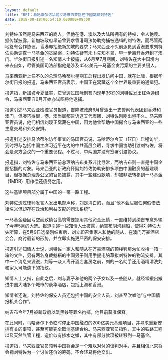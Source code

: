 ```yaml
---
layout: default
title: "RFI：马哈蒂尔访华前夕马来西亚指控中国窝藏刘特佐"
date: 2018-08-18T06:54:10.000000+08:00
---
```


刘特佐虽然是马来西亚的商人，但他在港、澳以及大陆所拥有的特权，令人艳羡。据传媒披露，新加坡政府早前曾要求香港司法协助拘捕被通缉的刘特佐，而尽管两地签有合作协议，香港却拒绝新加坡的要求；马来西亚不久前派员到香港要求刘特佐协助调查一马基金的贪腐案，刘特佐疑有未卜先知本领，早一步离开香港到了澳门。华尔街日报引述一名知情人士披露，从6月至7月期间，刘特佐在大中国境内来去自如，尽管美国司法部指他是涉及45亿美元一马基金贪污案的主要关键人。

马来西亚新上任不久的总理马哈蒂尔星期五启程出发访问中国，就在此际，根据华尔街日报的报道，马来西亚官员表示，中国正在窝藏这个全世界最重要的通缉犯。

报道指，新加坡今夏证实，它曾透过国际刑警向现年36岁的刘特佐发出红色通缉令，马来西亚自6月开始亦试图将他逮捕。

报道引述马来西亚检控官员报道，吉隆坡政府6月曾派出一支警察代表团到香港和澳门，但凑巧得很，港、澳当局都告诉这支代表团，刘特佐刚刚出境不久。马来西亚官员说，他们相信刘现正窝藏在中国，因为他曾帮助中国撮合与马来西亚的一些生意交易和外交安排。

报道引述安排马哈蒂尔访华事宜的马国官员说，马哈蒂尔今天（17日）启程访华，到时将与包括中国主席习近平在内的中共高层会晤，寻求中国协助引渡刘特佐，将会是双方会议的一个重要议程。不过马、中两国并没有签署引渡协议。

报道指，刘特佐与马来西亚前总理纳吉布关系非比寻常，而纳吉布则一直是中国企图招揽的对象。马来西亚的新政府怀疑刘特佐协助安排多项由中国融资的基建项目，但根据总理办公室的官员披露，其中一些建设款项，却被非法转移到一马基金（1MDB）用作偿还债务之用。

这些基建项目部分属于中国的一带一路工程。

刘特佐透过律师发言人发出电邮声称，刘是清白的，而且“他不会屈服任何假借法律名义但却存在政治和利益支配的司法系统”。

一马基金疑因亏空而致债台高筑需要挪用其他资金还债，一直维持到纳吉布意外输了今年5月的大选。报道引述一些知情人士披露，纳吉布阴沟翻船，使得刘特佐大失所算，在5月9日选举刚结束后，刘立即召集家人和他的随从，在澳门万豪酒店会合，商讨最新的形势，并立即实施更严密的保安安排。

报道引述知情人士说，刘特佐一家人和随从在万豪酒店的顶楼套房匆忙收拾一箱一箱的文件，另有两名身裁魁梧的中国男子则用手提电脑草拟刘特佐的物流安排。其中一个消息来源说，刘等一众人离开酒店套房之前，刘的一名助手还用酒精清洗刘和家人可能遗下的指纹。

知情人士又指，自此之后，刘与妻子和他的两个子女以及一些随从，就经常搬出搬进中国大陆多个城市的豪华酒店，包括上海和香港。

知情者还说，刘特佐的保安人员还包括中国的安全人员，刘甚至吹嘘他“与中国情报机关合作”。

纳吉布今年7月被新政府以洗黑钱等罪名拘捕，他目前获准保释。

在此同时，马哈蒂尔下令临时停止中国融资的200亿美元基建项目，并寻求重新安排有关的事项，甚至可能完全取消基建合约。马来西亚官员指称，其中的铁路工程以及天然气管工程，造价似有掺水之嫌，其中有部分款项被转移到一马基金。

报道指，马来西亚官员预料中国将会是一个难以对付的谈判对手，并且相信北京将会视刘特佐为一个讨价还价的筹码，不会轻易将他交出。

